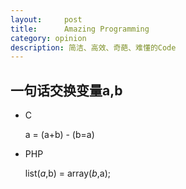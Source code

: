 ```yaml
---
layout:     post
title:      Amazing Programming
category: opinion
description: 简洁、高效、奇葩、难懂的Code
---
```


## 一句话交换变量a,b

* C

  a = (a+b) - (b=a)

* PHP

  list($a,$b) = array($b,$a);
